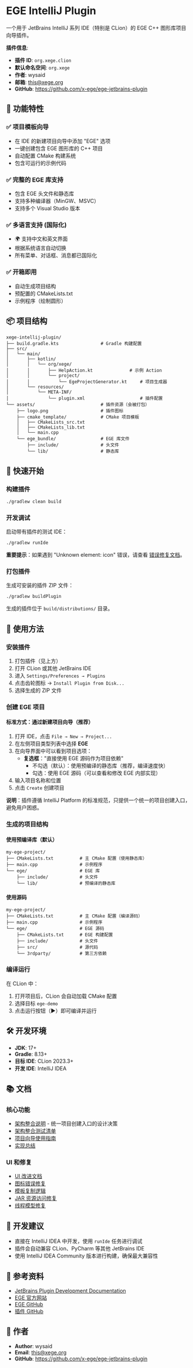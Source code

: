 # EGE IntelliJ Plugin

一个用于 JetBrains IntelliJ 系列 IDE（特别是 CLion）的 EGE C++ 图形库项目向导插件。

**插件信息**:
- **插件 ID**: `org.xege.clion`
- **默认命名空间**: `org.xege`
- **作者**: wysaid
- **邮箱**: this@xege.org
- **GitHub**: https://github.com/x-ege/ege-jetbrains-plugin

## 🎯 功能特性

### ✅ 项目模板向导
- 在 IDE 的新建项目向导中添加 "EGE" 选项
- 一键创建包含 EGE 图形库的 C++ 项目
- 自动配置 CMake 构建系统
- 包含可运行的示例代码

### ✅ 完整的 EGE 库支持
- 包含 EGE 头文件和静态库
- 支持多种编译器（MinGW、MSVC）
- 支持多个 Visual Studio 版本

### ✅ 多语言支持 (国际化)
- 🌍 支持中文和英文界面
- 根据系统语言自动切换
- 所有菜单、对话框、消息都已国际化

### ✅ 开箱即用
- 自动生成项目结构
- 预配置的 CMakeLists.txt
- 示例程序（绘制圆形）

## 📦 项目结构

```
xege-intellij-plugin/
├── build.gradle.kts                # Gradle 构建配置
├── src/
│   └── main/
│       ├── kotlin/
│       │   └── org/xege/
│       │       ├── HelpAction.kt              # 示例 Action
│       │       └── project/
│       │           └── EgeProjectGenerator.kt     # 项目生成器
│       └── resources/
│           └── META-INF/
│               └── plugin.xml                     # 插件配置
└── assets/                         # 插件资源（会被打包）
    ├── logo.png                    # 插件图标
    ├── cmake_template/             # CMake 项目模板
    │   ├── CMakeLists_src.txt
    │   ├── CMakeLists_lib.txt
    │   └── main.cpp
    └── ege_bundle/                 # EGE 库文件
        ├── include/                # 头文件
        └── lib/                    # 静态库
```

## 🚀 快速开始

### 构建插件

```bash
./gradlew clean build
```

### 开发调试

启动带有插件的测试 IDE：

```bash
./gradlew runIde
```

**重要提示**：如果遇到 "Unknown element: icon" 错误，请查看 [错误修复文档](docs/ICON_ERROR_FIX.md)。

### 打包插件

生成可安装的插件 ZIP 文件：

```bash
./gradlew buildPlugin
```

生成的插件位于 `build/distributions/` 目录。

## 📖 使用方法

### 安装插件

1. 打包插件（见上方）
2. 打开 CLion 或其他 JetBrains IDE
3. 进入 `Settings/Preferences → Plugins`
4. 点击齿轮图标 → `Install Plugin from Disk...`
5. 选择生成的 ZIP 文件

### 创建 EGE 项目

#### 标准方式：通过新建项目向导（推荐）

1. 打开 IDE，点击 `File → New → Project...`
2. 在左侧项目类型列表中选择 **EGE**
3. 在向导界面中可以看到项目选项：
   - **复选框**："直接使用 EGE 源码作为项目依赖"
     - 不勾选（默认）：使用预编译的静态库（推荐，编译速度快）
     - 勾选：使用 EGE 源码（可以查看和修改 EGE 内部实现）
4. 输入项目名称和位置
5. 点击 `Create` 创建项目

**说明**：插件遵循 IntelliJ Platform 的标准规范，只提供一个统一的项目创建入口，避免用户困惑。

### 生成的项目结构

#### 使用预编译库（默认）
```
my-ege-project/
├── CMakeLists.txt          # 主 CMake 配置（使用静态库）
├── main.cpp                # 示例程序
└── ege/                    # EGE 库
    ├── include/            # 头文件
    └── lib/                # 预编译的静态库
```

#### 使用源码
```
my-ege-project/
├── CMakeLists.txt          # 主 CMake 配置（编译源码）
├── main.cpp                # 示例程序
└── ege/                    # EGE 源码
    ├── CMakeLists.txt      # EGE 构建配置
    ├── include/            # 头文件
    ├── src/                # 源代码
    └── 3rdparty/           # 第三方依赖
```

### 编译运行

在 CLion 中：
1. 打开项目后，CLion 会自动加载 CMake 配置
2. 选择目标 `ege-demo`
3. 点击运行按钮（▶️）即可编译并运行

## 🛠️ 开发环境

- **JDK**: 17+
- **Gradle**: 8.13+
- **目标 IDE**: CLion 2023.3+
- **开发 IDE**: IntelliJ IDEA

## 📚 文档

### 核心功能
- [架构整合说明](docs/ARCHITECTURE_CONSOLIDATION.md) - 统一项目创建入口的设计决策
- [架构整合测试清单](docs/ARCHITECTURE_CONSOLIDATION_TEST_CHECKLIST.md)
- [项目向导使用指南](docs/PROJECT_WIZARD_GUIDE.md)
- [实现总结](docs/IMPLEMENTATION_SUMMARY.md)

### UI 和修复
- [UI 改进文档](docs/UI_IMPROVEMENTS.md)
- [图标错误修复](docs/ICON_ERROR_FIX.md)
- [模板复制逻辑](docs/TEMPLATE_COPY_LOGIC.md)
- [JAR 资源访问修复](docs/JAR_RESOURCE_ACCESS_FIX.md)
- [线程模型修复](docs/THREADING_FIX.md)

## 🔧 开发建议

- 直接在 IntelliJ IDEA 中开发，使用 `runIde` 任务进行调试
- 插件会自动兼容 CLion、PyCharm 等其他 JetBrains IDE
- 使用 IntelliJ IDEA Community 版本进行构建，确保最大兼容性

## 📝 参考资料

- [JetBrains Plugin Development Documentation](https://plugins.jetbrains.com/docs/intellij/welcome.html)
- [EGE 官方网站](https://xege.org/)
- [EGE GitHub](https://github.com/wysaid/xege)
- [插件 GitHub](https://github.com/x-ege/ege-jetbrains-plugin)

## 👤 作者

- **Author**: wysaid
- **Email**: this@xege.org
- **GitHub**: https://github.com/x-ege/ege-jetbrains-plugin
